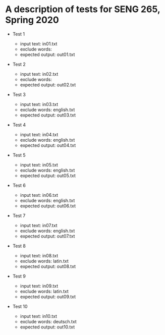 # A description of tests for SENG 265, Spring 2020

* Test 1
    * input text: in01.txt
    * exclude words: <none>
    * expected output: out01.txt

* Test 2
    * input text: in02.txt
    * exclude words: <none>
    * expected output: out02.txt

* Test 3
    * input text: in03.txt
    * exclude words: english.txt
    * expected output: out03.txt

* Test 4
    * input text: in04.txt
    * exclude words: english.txt
    * expected output: out04.txt

* Test 5
    * input text: in05.txt
    * exclude words: english.txt
    * expected output: out05.txt

* Test 6
    * input text: in06.txt
    * exclude words: english.txt
    * expected output: out06.txt

* Test 7
    * input text: in07.txt
    * exclude words: english.txt
    * expected output: out07.txt

* Test 8
    * input text: in08.txt
    * exclude words: latin.txt
    * expected output: out08.txt

* Test 9
    * input text: in09.txt
    * exclude words: latin.txt
    * expected output: out09.txt

* Test 10
    * input text: in10.txt
    * exclude words: deutsch.txt
    * expected output: out10.txt
